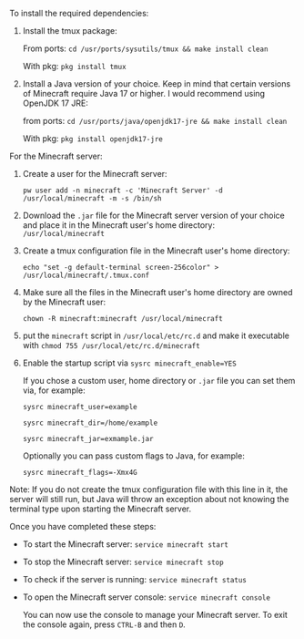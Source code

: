 To install the required dependencies:

1. Install the tmux package:

   From ports: `cd /usr/ports/sysutils/tmux && make install clean`

    With pkg: `pkg install tmux`

2. Install a Java version of your choice. Keep in mind that certain versions of Minecraft require Java 17 or higher. I would recommend using OpenJDK 17 JRE:

    from ports: `cd /usr/ports/java/openjdk17-jre && make install clean`

    With pkg: `pkg install openjdk17-jre`

For the Minecraft server:

1. Create a user for the Minecraft server:
 
    `pw user add -n minecraft -c 'Minecraft Server' -d /usr/local/minecraft -m -s /bin/sh`
  
2. Download the `.jar` file for the Minecraft server version of your choice and place it in the Minecraft user's home directory: `/usr/local/minecraft`

3. Create a tmux configuration file in the Minecraft user's home directory:
   
    `echo "set -g default-terminal screen-256color" > /usr/local/minecraft/.tmux.conf`

4. Make sure all the files in the Minecraft user's home directory are owned by the Minecraft user:

   `chown -R minecraft:minecraft /usr/local/minecraft` 

5. put the `minecraft` script in `/usr/local/etc/rc.d` and make it executable with `chmod 755 /usr/local/etc/rc.d/minecraft`
  
6. Enable the startup script via `sysrc minecraft_enable=YES`

   If you chose a custom user, home directory or `.jar` file you can set them via, for example:
   
   `sysrc minecraft_user=example`

   `sysrc minecraft_dir=/home/example`

   `sysrc minecraft_jar=exmample.jar`

   Optionally you can pass custom flags to Java, for example:

   `sysrc minecraft_flags=-Xmx4G`
   
Note: If you do not create the tmux configuration file with this line in it, the server will still run, but Java will throw an exception about not knowing the terminal type upon starting the Minecraft server.

Once you have completed these steps: 

- To start the Minecraft server: `service minecraft start`

- To stop the Minecraft server: `service minecraft stop`

- To check if the server is running: `service minecraft status`

- To open the Minecraft server console: `service minecraft console`
  
  You can now use the console to manage your Minecraft server. To exit the console again, press `CTRL-B` and then `D`.

